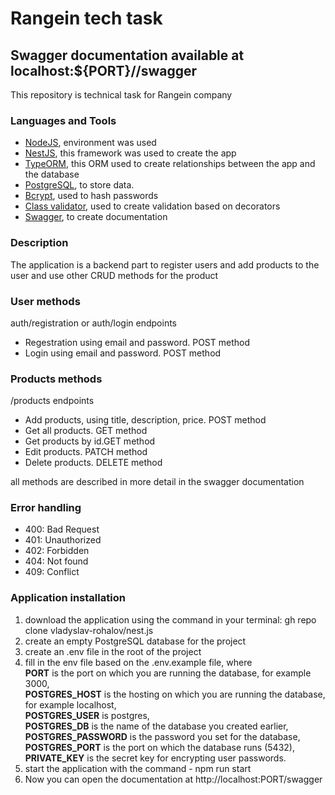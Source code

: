 <h1>Rangein tech task </h1>
<h2> Swagger documentation available at localhost:${PORT}//swagger</h2>
<p>This repository is technical task for Rangein company</p>
<h3>Languages and Tools</h3>
<ul>
    <li>
        <span><a href="https://nodejs.org/" target="_blank" rel="noreferrer">NodeJS</a>, environment was used</span>
    </li>
    <li>
        <span><a href="https://nestjs.com/" target="_blank" rel="noreferrer">NestJS</a>, this framework was used to create the app</span>
    </li>
    <li>
        <span><a href="https://typeorm.io/" target="_blank" rel="noreferrer">TypeORM</a>, this ORM used to create relationships between the app and the database </span>
    </li>
    <li>
        <span><a href="https://www.postgresql.org/" target="_blank" rel="noreferrer">PostgreSQL</a>, to store data. </span>
    </li>
    <li>
        <span><a href="https://github.com/kelektiv/node.bcrypt.js" target="_blank" rel="noreferrer">Bcrypt</a>, used to hash passwords</span>
    </li>
    <li>
        <span><a href="https://github.com/typestack/class-validator" target="_blank" rel="noreferrer">Class validator</a>, used to create validation based on decorators </span>
    </li>
    <li>
        <span><a href="https://swagger.io/" target="_blank" rel="noreferrer">Swagger</a>, to create documentation</span>
    </li>  
</ul>

<h3>Description</h3>
<p>The application is a backend part to register users and add products to the user and use other CRUD methods for the product</p>
<h3>User methods</h3>
<p>auth/registration or auth/login endpoints<p/>
 <ul>
        <li>Regestration using email and password. POST method</li>
        <li>Login using email and password. POST method</li>
 </ul>

 
 <h3>Products methods</h3>
 <p>/products endpoints<p/>
 <ul>
        <li>Add products, using title, description, price. POST method</li>
        <li>Get all products. GET method</li>
        <li>Get products by id.GET method</li>
        <li>Edit products. PATCH method</li>
        <li>Delete products. DELETE method</li>
 </ul>

<p>all methods are described in more detail in the swagger documentation</p>

<h3>Error handling </h3>
   <ul>
        <li>400: Bad Request</li>
        <li>401: Unauthorized</li>
        <li>402: Forbidden</li>
        <li>404: Not found</li>
        <li>409: Conflict</li>
   </ul>

<h3>Application installation</h3>   
<ol>
        <li>download the application using the command in your terminal:  gh repo clone vladyslav-rohalov/nest.js</li>
        <li>create an empty PostgreSQL database for the project</li>
        <li>create an .env file in the root of the project</li>
        <li>fill in the env file based on the .env.example file, where <br /><b>PORT</b> is the port on which you are running the database, for example 3000,<br /> <b>POSTGRES_HOST</b> is the hosting on which you are running the database, for example localhost,<br /> <b>POSTGRES_USER</b> is postgres,<br /><b>POSTGRES_DB</b> is the name of the database you created earlier,<br /><b>POSTGRES_PASSWORD</b> is the password you set for the database,<br /> <b>POSTGRES_PORT</b> is the port on which the database runs (5432),<br /><b>PRIVATE_KEY</b> is the secret key for encrypting user passwords.</li>
        <li>start the application with the command - npm run start</li>
        <li>Now you can open the documentation at http://localhost:PORT/swagger</li>
</ol>
